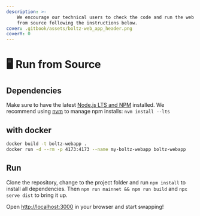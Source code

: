 ```yaml
---
description: >-
    We encourage our technical users to check the code and run the web app locally
    from source following the instructions below.
cover: .gitbook/assets/boltz-web_app_header.png
coverY: 0
---
```


# 🖥 Run from Source

## Dependencies

Make sure to have the latest [Node.js LTS and NPM](https://docs.npmjs.com/downloading-and-installing-node-js-and-npm) installed. We recommend using [nvm](https://github.com/nvm-sh/nvm#install--update-script) to manage npm installs: `nvm install --lts`

## with docker

```bash
docker build -t boltz-webapp .
docker run -d --rm -p 4173:4173 --name my-boltz-webapp boltz-webapp
```

## Run

Clone the repository, change to the project folder and run `npm install` to install all dependencies. Then `npm run mainnet && npm run build` and `npx serve dist` to bring it up.

Open [http://localhost:3000](http://localhost:3000) in your browser and start swapping!
